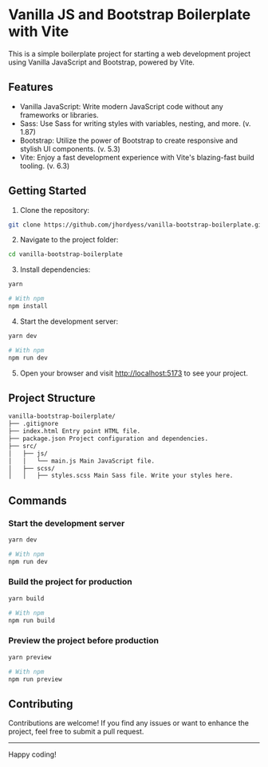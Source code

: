 # Vanilla JS and Bootstrap Boilerplate with Vite

This is a simple boilerplate project for starting a web development project using Vanilla JavaScript and Bootstrap, powered by Vite.

## Features

- Vanilla JavaScript: Write modern JavaScript code without any frameworks or libraries.
- Sass: Use Sass for writing styles with variables, nesting, and more. (v. 1.87)
- Bootstrap: Utilize the power of Bootstrap to create responsive and stylish UI components. (v. 5.3)
- Vite: Enjoy a fast development experience with Vite's blazing-fast build tooling. (v. 6.3)

## Getting Started

1. Clone the repository:

```sh
git clone https://github.com/jhordyess/vanilla-bootstrap-boilerplate.git
```

2. Navigate to the project folder:

```sh
cd vanilla-bootstrap-boilerplate
```

3. Install dependencies:

```sh
yarn

# With npm
npm install
```

4. Start the development server:

```sh
yarn dev

# With npm
npm run dev
```

5. Open your browser and visit [http://localhost:5173](http://localhost:5173) to see your project.

## Project Structure

```md
vanilla-bootstrap-boilerplate/
├── .gitignore
├── index.html Entry point HTML file.
├── package.json Project configuration and dependencies.
├── src/
│   ├── js/
│   │   └── main.js Main JavaScript file.
│   ├── scss/
│   │   ├── styles.scss Main Sass file. Write your styles here.
```

## Commands

### Start the development server

```sh
yarn dev

# With npm
npm run dev
```

### Build the project for production

```sh
yarn build

# With npm
npm run build
```

### Preview the project before production

```sh
yarn preview

# With npm
npm run preview
```

## Contributing

Contributions are welcome! If you find any issues or want to enhance the project, feel free to submit a pull request.

---

Happy coding!
